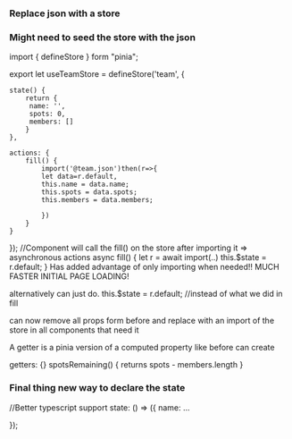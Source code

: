 ### Replace json with a store

### Might need to seed the store with the json

import { defineStore } form "pinia";

export let useTeamStore = defineStore('team', {

	state() {
		return {
		 name: '',
		 spots: 0,
		 members: []
		}
	},

	actions: {
		fill() {
			import('@team.json')then(r=>{
			let data=r.default,
			this.name = data.name;
			this.spots = data.spots;
			this.members = data.members;
			
			})
		}		
	}

});
//Component will call the fill() on the store after
importing it
=> asynchronous actions
async fill() {
	let r = await import(..)
	this.$state = r.default;
}
Has added advantage of only importing when needed!!
MUCH FASTER INITIAL PAGE LOADING!

alternatively can just do.
this.$state = r.default; //instead of what we did in fill

can now remove all props form before and replace
with an import of the store in all components that need it

A getter is a pinia version of a computed property
like before can create 

getters: {}
	spotsRemaining() {
		returns spots - members.length
	}
	
	
### Final thing new way to declare the state
//Better typescript support
state: () => ({
	name: 
	...

});

